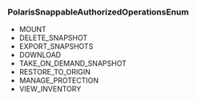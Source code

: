 ### PolarisSnappableAuthorizedOperationsEnum
- MOUNT
- DELETE_SNAPSHOT
- EXPORT_SNAPSHOTS
- DOWNLOAD
- TAKE_ON_DEMAND_SNAPSHOT
- RESTORE_TO_ORIGIN
- MANAGE_PROTECTION
- VIEW_INVENTORY
